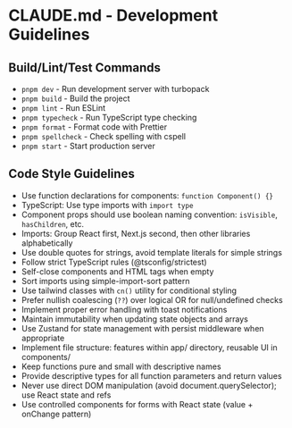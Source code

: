 # CLAUDE.md - Development Guidelines

## Build/Lint/Test Commands

- `pnpm dev` - Run development server with turbopack
- `pnpm build` - Build the project
- `pnpm lint` - Run ESLint
- `pnpm typecheck` - Run TypeScript type checking
- `pnpm format` - Format code with Prettier
- `pnpm spellcheck` - Check spelling with cspell
- `pnpm start` - Start production server

## Code Style Guidelines

- Use function declarations for components: `function Component() {}`
- TypeScript: Use type imports with `import type`
- Component props should use boolean naming convention: `isVisible`, `hasChildren`, etc.
- Imports: Group React first, Next.js second, then other libraries alphabetically
- Use double quotes for strings, avoid template literals for simple strings
- Follow strict TypeScript rules (@tsconfig/strictest)
- Self-close components and HTML tags when empty
- Sort imports using simple-import-sort pattern
- Use tailwind classes with `cn()` utility for conditional styling
- Prefer nullish coalescing (`??`) over logical OR for null/undefined checks
- Implement proper error handling with toast notifications
- Maintain immutability when updating state objects and arrays
- Use Zustand for state management with persist middleware when appropriate
- Implement file structure: features within app/ directory, reusable UI in components/
- Keep functions pure and small with descriptive names
- Provide descriptive types for all function parameters and return values
- Never use direct DOM manipulation (avoid document.querySelector); use React state and refs
- Use controlled components for forms with React state (value + onChange pattern)
